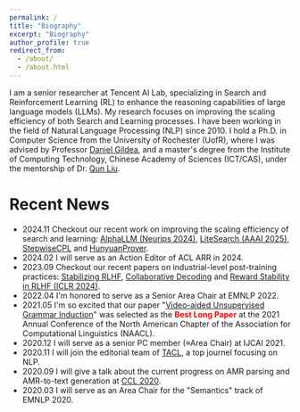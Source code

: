 ```yaml
---
permalink: /
title: "Biography"
excerpt: "Biography"
author_profile: true
redirect_from: 
  - /about/
  - /about.html
---
```


I am a senior researcher at Tencent AI Lab, specializing in Search and Reinforcement Learning (RL) to enhance the reasoning capabilities of large language models (LLMs). My research focuses on improving the scaling efficiency of both Search and Learning processes. I have been working in the field of Natural Language Processing (NLP) since 2010. I hold a Ph.D. in Computer Science from the University of Rochester (UofR), where I was advised by Professor [Daniel Gildea](https://scholar.google.com/citations?user=AAJjmoIAAAAJ&hl=en), and a master's degree from the Institute of Computing Technology, Chinese Academy of Sciences (ICT/CAS), under the mentorship of Dr. [Qun Liu](https://scholar.google.com.sg/citations?user=2HhiGzcAAAAJ&hl=en).

Recent News
======

* 2024.11  Checkout our recent work on improving the scaling efficiency of search and learning: [AlphaLLM (Neurips 2024)](https://arxiv.org/pdf/2404.12253), [LiteSearch (AAAI 2025)](https://arxiv.org/pdf/2407.00320), [StepwiseCPL](https://arxiv.org/pdf/2410.06508) and [HunyuanProver](https://arxiv.org/abs/2412.20735).
* 2024.02  I will serve as an Action Editor of ACL ARR in 2024.
* 2023.09  Checkout our recent papers on industrial-level post-training practices: [Stabilizing RLHF](https://arxiv.org/pdf/2309.10202), [Collaborative Decoding](https://arxiv.org/pdf/2402.17982) and [Reward Stability in RLHF (ICLR 2024)](https://arxiv.org/pdf/2309.16155).
* 2022.04  I'm honored to serve as a Senior Area Chair at EMNLP 2022.
* 2021.05  I'm so excited that our paper "[Video-aided Unsupervised Grammar Induction](https://arxiv.org/abs/2104.04369)" was selected as the <span style="color:red"><b>Best Long Paper</b></span> at the 2021 Annual Conference of the North American Chapter of the Association for Computational Linguistics (NAACL).
* 2020.12  I will serve as a senior PC member (≈Area Chair) at IJCAI 2021.
* 2020.11  I will join the editorial team of [TACL](https://transacl.org/index.php/tacl/about/editorialTeam), a top journel focusing on NLP.
* 2020.09  I will give a talk about the current progress on AMR parsing and AMR-to-text generation at [CCL 2020](http://cips-cl.org/static/CCL2020/frontier.html).
* 2020.03  I will serve as an Area Chair for the "Semantics" track of EMNLP 2020.
